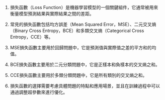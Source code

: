 1. 損失函數（Loss Function）是機器學習模型的一個關鍵組件，它通常被用來衡量模型預測結果與實際結果之間的差距。

2. 常見的損失函數包括均方誤差（Mean Squared Error，MSE）、二元交叉熵（Binary Cross Entropy，BCE）和多類交叉熵（Categorical Cross Entropy，CCE）等。

3. MSE損失函數主要用於回歸問題中，它是預測值與實際值之差的平方和的均值。

4. BCE損失函數主要用於二元分類問題中，它是正樣本和負樣本的交叉熵之和。

5. CCE損失函數主要用於多類分類問題中，它是所有類別的交叉熵之和。

6. 損失函數的選擇需要考慮具體問題的特點和應用場景，並且在訓練過程中可以通過調整超參數來進行優化。